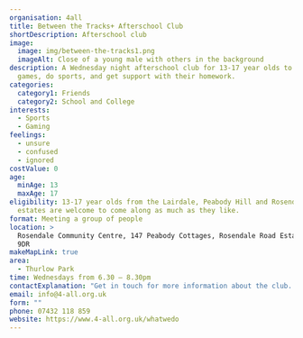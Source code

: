 ```yaml
---
organisation: 4all
title: Between the Tracks+ Afterschool Club
shortDescription: Afterschool club
image:
  image: img/between-the-tracks1.png
  imageAlt: Close of a young male with others in the background
description: A Wednesday night afterschool club for 13-17 year olds to play
  games, do sports, and get support with their homework.
categories:
  category1: Friends
  category2: School and College
interests:
  - Sports
  - Gaming
feelings:
  - unsure
  - confused
  - ignored
costValue: 0
age:
  minAge: 13
  maxAge: 17
eligibility: 13-17 year olds from the Lairdale, Peabody Hill and Rosendale Road
  estates are welcome to come along as much as they like.
format: Meeting a group of people
location: >
  Rosendale Community Centre, 147 Peabody Cottages, Rosendale Road Estate, SE24
  9DR
makeMapLink: true
area:
  - Thurlow Park
time: Wednesdays from 6.30 – 8.30pm
contactExplanation: "Get in touch for more information about the club. "
email: info@4-all.org.uk
form: ""
phone: 07432 118 859
website: https://www.4-all.org.uk/whatwedo
---
```

